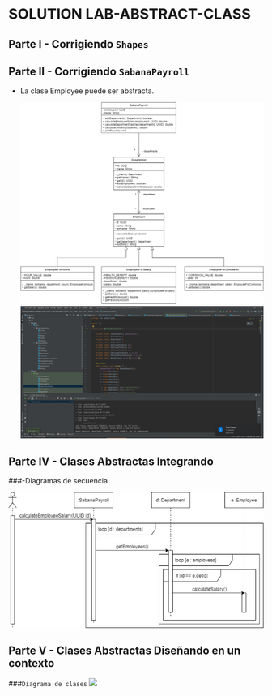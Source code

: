 # SOLUTION LAB-ABSTRACT-CLASS
## Parte I - Corrigiendo `Shapes`



## Parte II - Corrigiendo `SabanaPayroll`
* La clase Employee puede ser abstracta.

  ![](img/sabanapayroll-class-diagram-act.png)
  ![](img/EmployeeTest.png)

## Parte IV - Clases Abstractas Integrando
###-Diagramas de secuencia

  ![](img/calculateemployeesalary-class-diagram.png)

## Parte V - Clases Abstractas Diseñando en un contexto

###`Diagrama de clases`
![](img/niversitybenefit-class-diagram .png)


